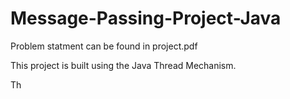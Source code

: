 # Message-Passing-Project-Java

Problem statment can be found in project.pdf

This project is built using the Java Thread Mechanism. 

Th
